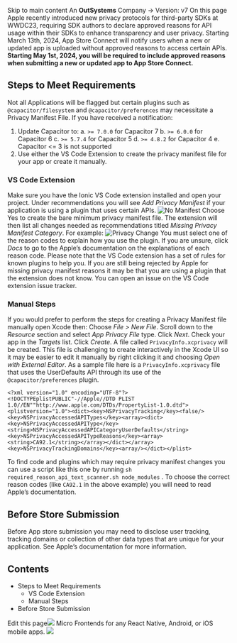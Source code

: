 Skip to main content
An **OutSystems** Company →
Version: v7
On this page
Apple recently introduced new privacy protocols for third-party SDKs at WWDC23, requiring SDK authors to declare approved reasons for API usage within their SDKs to enhance transparency and user privacy.
Starting March 13th, 2024, App Store Connect will notify users when a new or updated app is uploaded without approved reasons to access certain APIs.
**Starting May 1st, 2024, you will be required to include approved reasons when submitting a new or updated app to App Store Connect.**
## Steps to Meet Requirements​
Not all Applications will be flagged but certain plugins such as `@capacitor/filesystem` and `@capacitor/preferences` may necessitate a Privacy Manifest File. If you have received a notification:
  1. Update Capacitor to: a. `>= 7.0.0` for Capacitor 7 b. `>= 6.0.0` for Capacitor 6 c. `>= 5.7.4` for Capacitor 5 d. `>= 4.8.2` for Capacitor 4 e. Capacitor <= 3 is not supported
  2. Use either the VS Code Extension to create the privacy manifest file for your app or create it manually.


### VS Code Extension​
Make sure you have the Ionic VS Code extension installed and open your project.
Under recommendations you will see _Add Privacy Manifest_ if your application is using a plugin that uses certain APIs.
![No Manifest](https://capacitorjs.com/docs/assets/images/no-manifest-3802b4baee8006125243828bca03d370.png)
Choose Yes to create the bare minimum privacy manifest file.
The extension will then list all changes needed as recommendations titled _Missing Privacy Manifest Category_. For example:
![Privacy Change](https://capacitorjs.com/docs/assets/images/privacy-change-a048c8d2ac3dcd6ba892ac34bd998d0f.png)
You must select one of the reason codes to explain how you use the plugin. If you are unsure, click _Docs_ to go to the Apple’s documentation on the explanations of each reason code.
Please note that the VS Code extension has a set of rules for known plugins to help you. If you are still being rejected by Apple for missing privacy manifest reasons it may be that you are using a plugin that the extension does not know. You can open an issue on the VS Code extension issue tracker.
### Manual Steps​
If you would prefer to perform the steps for creating a Privacy Manifest file manually open Xcode then:
Choose _File > New File_.
Scroll down to the _Resource_ section and select _App Privacy File_ type.
Click _Next_.
Check your app in the _Targets_ list.
Click _Create_.
A file called `PrivacyInfo.xcprivacy` will be created. This file is challenging to create interactively in the Xcode UI so it may be easier to edit it manually by right clicking it and choosing _Open with External Editor_.
As a sample file here is a `PrivacyInfo.xcprivacy` file that uses the UserDefaults API through its use of the `@capacitor/preferences` plugin.
```
<?xml version="1.0" encoding="UTF-8"?><!DOCTYPEplistPUBLIC"-//Apple//DTD PLIST 1.0//EN""http://www.apple.com/DTDs/PropertyList-1.0.dtd"><plistversion="1.0"><dict><key>NSPrivacyTracking</key><false/><key>NSPrivacyAccessedAPITypes</key><array><dict><key>NSPrivacyAccessedAPIType</key><string>NSPrivacyAccessedAPICategoryUserDefaults</string><key>NSPrivacyAccessedAPITypeReasons</key><array><string>CA92.1</string></array></dict></array><key>NSPrivacyTrackingDomains</key><array/></dict></plist>
```

To find code and plugins which may require privacy manifest changes you can use a script like this one by running `sh required_reason_api_text_scanner.sh node_modules` .
To choose the correct reason codes (like `CA92.1` in the above example) you will need to read Apple’s documentation.
## Before Store Submission​
Before App store submission you may need to disclose user tracking, tracking domains or collection of other data types that are unique for your application. See Apple’s documentation for more information.
## Contents
  * Steps to Meet Requirements
    * VS Code Extension
    * Manual Steps
  * Before Store Submission


Edit this page![](https://images.prismic.io/ionicframeworkcom/d3d3f7a3-023b-4cdf-93af-84674f623818_portals+ad.png?auto=compress,format&rect=0,0,280,200&w=280&h=200)
Micro Frontends for any React Native, Android, or iOS mobile apps.
![](https://cdn.bizible.com/ipv?_biz_r=&_biz_h=802059049&_biz_u=ed6d98ad223740ddbf99774ce8c4ab02&_biz_l=https%3A%2F%2Fcapacitorjs.com%2Fdocs%2Fios%2Fprivacy-manifest&_biz_t=1739811937879&_biz_i=Privacy%20Manifest%20%7C%20Capacitor%20Documentation&_biz_n=55&rnd=714827&cdn_o=a&_biz_z=1739811937879)
